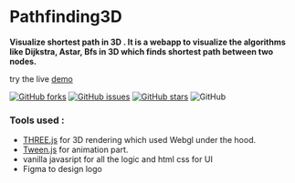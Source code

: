 # Pathfinding3D

**Visualize shortest path in 3D .
It is a webapp to visualize the algorithms like Dijkstra, Astar, Bfs in 3D which finds shortest path between two nodes.**

try the live [demo](%28https://pathfinding3d.netlify.app/%29)

[
![GitHub forks](https://img.shields.io/github/forks/biki321/pathfinding3d)](https://github.com/biki321/pathfinding3d/network) [![GitHub issues](https://img.shields.io/github/issues/biki321/pathfinding3d)](https://github.com/biki321/pathfinding3d/issues) [![GitHub stars](https://img.shields.io/github/stars/biki321/pathfinding3d)](https://github.com/biki321/pathfinding3d/stargazers) ![GitHub](https://img.shields.io/github/license/biki321/pathfinding3d)

### Tools used :

- [ THREE.js](https://threejs.org/) for 3D rendering which used Webgl under the hood.
- [Tween.js](https://threejs.org/) for animation part.
- vanilla javasript for all the logic and html css for UI
- Figma to design logo
